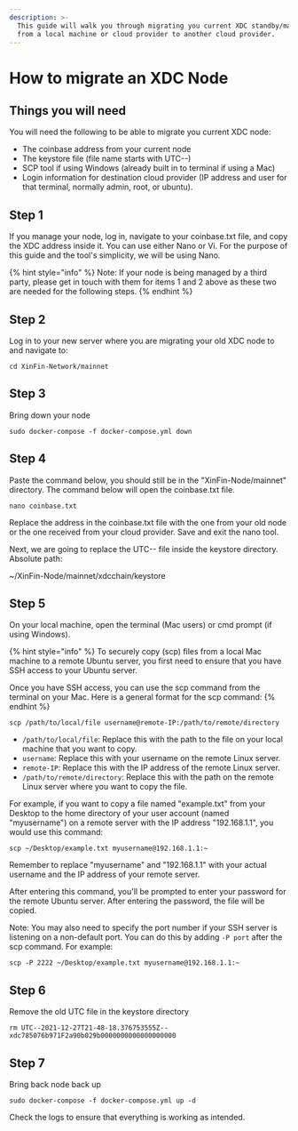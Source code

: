 ```yaml
---
description: >-
  This guide will walk you through migrating you current XDC standby/masternode
  from a local machine or cloud provider to another cloud provider.
---
```


# How to migrate an XDC Node

## Things you will need

You will need the following to be able to migrate you current XDC node:

* The coinbase address from your current node
* The keystore file (file name starts with UTC--)
* SCP tool if using Windows (already built in to terminal if using a Mac)
* Login information for destination cloud provider (IP address and user for that terminal, normally admin, root, or ubuntu).

## Step 1

If you manage your node, log in, navigate to your coinbase.txt file, and copy the XDC address inside it. You can use either Nano or Vi.  For the purpose of this guide and the tool's simplicity, we will be using Nano.&#x20;

{% hint style="info" %}
Note: If your node is being managed by a third party, please get in touch with them for items 1 and 2 above as these two are needed for the following steps.&#x20;
{% endhint %}

## Step 2

Log in to your new server where you are migrating your old XDC node to and navigate to:

```
cd XinFin-Network/mainnet
```

## Step 3

Bring down your node

```
sudo docker-compose -f docker-compose.yml down
```

## Step 4

Paste the command below, you should still be in the "XinFin-Node/mainnet" directory. The command below will open the coinbase.txt file.

```
nano coinbase.txt 
```

Replace the address in the coinbase.txt file with the one from your old node or the one received from your cloud provider. Save and exit the nano tool.&#x20;

Next, we are going to replace the UTC-- file inside the keystore directory. Absolute path:

&#x20;\~/XinFin-Node/mainnet/xdcchain/keystore

## Step 5

On your local machine, open the terminal (Mac users) or cmd prompt (if using Windows).

{% hint style="info" %}
To securely copy (scp) files from a local Mac machine to a remote Ubuntu server, you first need to ensure that you have SSH access to your Ubuntu server.

Once you have SSH access, you can use the scp command from the terminal on your Mac. Here is a general format for the scp command:
{% endhint %}

```
scp /path/to/local/file username@remote-IP:/path/to/remote/directory
```

* `/path/to/local/file`: Replace this with the path to the file on your local machine that you want to copy.
* `username`: Replace this with your username on the remote Linux server.
* `remote-IP`: Replace this with the IP address of the remote Linux server.
* `/path/to/remote/directory`: Replace this with the path on the remote Linux server where you want to copy the file.

For example, if you want to copy a file named "example.txt" from your Desktop to the home directory of your user account (named "myusername") on a remote server with the IP address "192.168.1.1", you would use this command:

```
scp ~/Desktop/example.txt myusername@192.168.1.1:~
```

Remember to replace "myusername" and "192.168.1.1" with your actual username and the IP address of your remote server.

After entering this command, you'll be prompted to enter your password for the remote Ubuntu server. After entering the password, the file will be copied.

Note: You may also need to specify the port number if your SSH server is listening on a non-default port. You can do this by adding `-P port` after the scp command. For example:&#x20;

```
scp -P 2222 ~/Desktop/example.txt myusername@192.168.1.1:~
```

## Step 6

Remove the old UTC file in the keystore directory&#x20;

```
rm UTC--2021-12-27T21-48-18.376753555Z--xdc785076b971F2a90b029b0000000000000000000
```

## Step 7

Bring back node back up&#x20;

```
sudo docker-compose -f docker-compose.yml up -d
```

Check the logs to ensure that everything is working as intended.&#x20;

